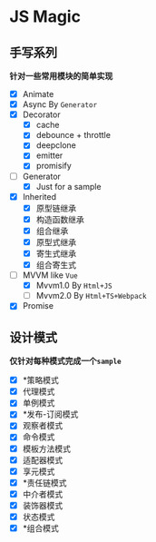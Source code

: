 # JS Magic

## 手写系列

**针对一些常用模块的简单实现**

- [x] Animate
- [x] Async By `Generator`
- [x] Decorator
  - [x] cache
  - [x] debounce + throttle
  - [x] deepclone
  - [x] emitter
  - [x] promisify
- [ ] Generator
  - [x] Just for a sample
- [x] Inherited
  - [x] 原型链继承
  - [x] 构造函数继承
  - [x] 组合继承
  - [x] 原型式继承
  - [x] 寄生式继承
  - [x] 组合寄生式
- [ ] MVVM like `Vue`
  - [x] Mvvm1.0 By `Html+JS`
  - [ ] Mvvm2.0 By `Html+TS+Webpack`
- [x] Promise

## 设计模式

**仅针对每种模式完成一个`sample`**

- [x] \*策略模式
- [x] 代理模式
- [x] 单例模式
- [x] \*发布-订阅模式
- [x] 观察者模式
- [x] 命令模式
- [x] 模板方法模式
- [x] 适配器模式
- [x] 享元模式
- [x] \*责任链模式
- [x] 中介者模式
- [x] 装饰器模式
- [x] 状态模式
- [x] \*组合模式
